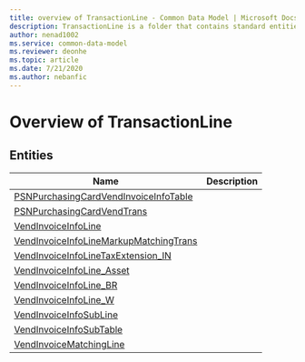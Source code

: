 ```yaml
---
title: overview of TransactionLine - Common Data Model | Microsoft Docs
description: TransactionLine is a folder that contains standard entities related to the Common Data Model.
author: nenad1002
ms.service: common-data-model
ms.reviewer: deonhe
ms.topic: article
ms.date: 7/21/2020
ms.author: nebanfic
---
```


# Overview of TransactionLine


## Entities

|Name|Description|
|---|---|
|[PSNPurchasingCardVendInvoiceInfoTable](PSNPurchasingCardVendInvoiceInfoTable.md)||
|[PSNPurchasingCardVendTrans](PSNPurchasingCardVendTrans.md)||
|[VendInvoiceInfoLine](VendInvoiceInfoLine.md)||
|[VendInvoiceInfoLineMarkupMatchingTrans](VendInvoiceInfoLineMarkupMatchingTrans.md)||
|[VendInvoiceInfoLineTaxExtension_IN](VendInvoiceInfoLineTaxExtension_IN.md)||
|[VendInvoiceInfoLine_Asset](VendInvoiceInfoLine_Asset.md)||
|[VendInvoiceInfoLine_BR](VendInvoiceInfoLine_BR.md)||
|[VendInvoiceInfoLine_W](VendInvoiceInfoLine_W.md)||
|[VendInvoiceInfoSubLine](VendInvoiceInfoSubLine.md)||
|[VendInvoiceInfoSubTable](VendInvoiceInfoSubTable.md)||
|[VendInvoiceMatchingLine](VendInvoiceMatchingLine.md)||
